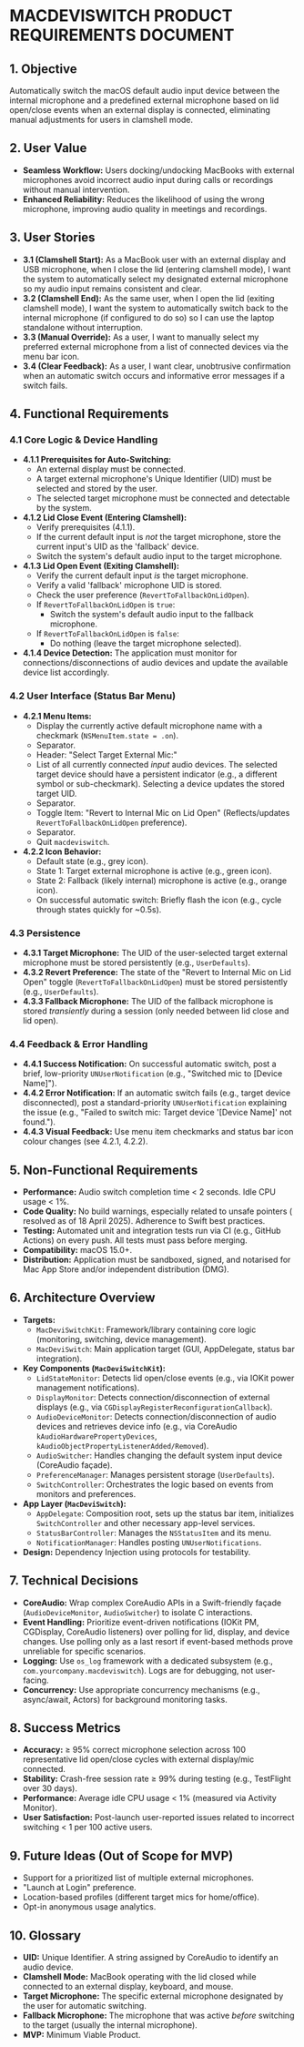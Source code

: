 # MACDEVISWITCH PRODUCT REQUIREMENTS DOCUMENT

## 1. Objective

Automatically switch the macOS default audio input device between the internal microphone and a predefined external microphone based on lid open/close events when an external display is connected, eliminating manual adjustments for users in clamshell mode.

## 2. User Value

*   **Seamless Workflow:** Users docking/undocking MacBooks with external microphones avoid incorrect audio input during calls or recordings without manual intervention.
*   **Enhanced Reliability:** Reduces the likelihood of using the wrong microphone, improving audio quality in meetings and recordings.

## 3. User Stories

*   **3.1 (Clamshell Start):** As a MacBook user with an external display and USB microphone, when I close the lid (entering clamshell mode), I want the system to automatically select my designated external microphone so my audio input remains consistent and clear.
*   **3.2 (Clamshell End):** As the same user, when I open the lid (exiting clamshell mode), I want the system to automatically switch back to the internal microphone (if configured to do so) so I can use the laptop standalone without interruption.
*   **3.3 (Manual Override):** As a user, I want to manually select my preferred external microphone from a list of connected devices via the menu bar icon.
*   **3.4 (Clear Feedback):** As a user, I want clear, unobtrusive confirmation when an automatic switch occurs and informative error messages if a switch fails.

## 4. Functional Requirements

### 4.1 Core Logic & Device Handling

*   **4.1.1 Prerequisites for Auto-Switching:**
    *   An external display must be connected.
    *   A target external microphone's Unique Identifier (UID) must be selected and stored by the user.
    *   The selected target microphone must be connected and detectable by the system.
*   **4.1.2 Lid Close Event (Entering Clamshell):**
    *   Verify prerequisites (4.1.1).
    *   If the current default input is *not* the target microphone, store the current input's UID as the 'fallback' device.
    *   Switch the system's default audio input to the target microphone.
*   **4.1.3 Lid Open Event (Exiting Clamshell):**
    *   Verify the current default input *is* the target microphone.
    *   Verify a valid 'fallback' microphone UID is stored.
    *   Check the user preference (`RevertToFallbackOnLidOpen`).
    *   If `RevertToFallbackOnLidOpen` is `true`:
        *   Switch the system's default audio input to the fallback microphone.
    *   If `RevertToFallbackOnLidOpen` is `false`:
        *   Do nothing (leave the target microphone selected).
*   **4.1.4 Device Detection:** The application must monitor for connections/disconnections of audio devices and update the available device list accordingly.

### 4.2 User Interface (Status Bar Menu)

*   **4.2.1 Menu Items:**
    *   Display the currently active default microphone name with a checkmark (`NSMenuItem.state = .on`).
    *   Separator.
    *   Header: "Select Target External Mic:"
    *   List of all currently connected *input* audio devices. The selected target device should have a persistent indicator (e.g., a different symbol or sub-checkmark). Selecting a device updates the stored target UID.
    *   Separator.
    *   Toggle Item: "Revert to Internal Mic on Lid Open" (Reflects/updates `RevertToFallbackOnLidOpen` preference).
    *   Separator.
    *   Quit `macdeviswitch`.
*   **4.2.2 Icon Behavior:**
    *   Default state (e.g., grey icon).
    *   State 1: Target external microphone is active (e.g., green icon).
    *   State 2: Fallback (likely internal) microphone is active (e.g., orange icon).
    *   On successful automatic switch: Briefly flash the icon (e.g., cycle through states quickly for ~0.5s).

### 4.3 Persistence

*   **4.3.1 Target Microphone:** The UID of the user-selected target external microphone must be stored persistently (e.g., `UserDefaults`).
*   **4.3.2 Revert Preference:** The state of the "Revert to Internal Mic on Lid Open" toggle (`RevertToFallbackOnLidOpen`) must be stored persistently (e.g., `UserDefaults`).
*   **4.3.3 Fallback Microphone:** The UID of the fallback microphone is stored *transiently* during a session (only needed between lid close and lid open).

### 4.4 Feedback & Error Handling

*   **4.4.1 Success Notification:** On successful automatic switch, post a brief, low-priority `UNUserNotification` (e.g., "Switched mic to [Device Name]").
*   **4.4.2 Error Notification:** If an automatic switch fails (e.g., target device disconnected), post a standard-priority `UNUserNotification` explaining the issue (e.g., "Failed to switch mic: Target device '[Device Name]' not found.").
*   **4.4.3 Visual Feedback:** Use menu item checkmarks and status bar icon colour changes (see 4.2.1, 4.2.2).

## 5. Non-Functional Requirements

*   **Performance:** Audio switch completion time < 2 seconds. Idle CPU usage < 1%.
*   **Code Quality:** No build warnings, especially related to unsafe pointers ( resolved as of 18 April 2025). Adherence to Swift best practices.
*   **Testing:** Automated unit and integration tests run via CI (e.g., GitHub Actions) on every push. All tests must pass before merging.
*   **Compatibility:** macOS 15.0+.
*   **Distribution:** Application must be sandboxed, signed, and notarised for Mac App Store and/or independent distribution (DMG).

## 6. Architecture Overview

*   **Targets:**
    *   `MacDeviSwitchKit`: Framework/library containing core logic (monitoring, switching, device management).
    *   `MacDeviSwitch`: Main application target (GUI, AppDelegate, status bar integration).
*   **Key Components (`MacDeviSwitchKit`):**
    *   `LidStateMonitor`: Detects lid open/close events (e.g., via IOKit power management notifications).
    *   `DisplayMonitor`: Detects connection/disconnection of external displays (e.g., via `CGDisplayRegisterReconfigurationCallback`).
    *   `AudioDeviceMonitor`: Detects connection/disconnection of audio devices and retrieves device info (e.g., via CoreAudio `kAudioHardwarePropertyDevices`, `kAudioObjectPropertyListenerAdded/Removed`).
    *   `AudioSwitcher`: Handles changing the default system input device (CoreAudio façade).
    *   `PreferenceManager`: Manages persistent storage (`UserDefaults`).
    *   `SwitchController`: Orchestrates the logic based on events from monitors and preferences.
*   **App Layer (`MacDeviSwitch`):**
    *   `AppDelegate`: Composition root, sets up the status bar item, initializes `SwitchController` and other necessary app-level services.
    *   `StatusBarController`: Manages the `NSStatusItem` and its menu.
    *   `NotificationManager`: Handles posting `UNUserNotifications`.
*   **Design:** Dependency Injection using protocols for testability.

## 7. Technical Decisions

*   **CoreAudio:** Wrap complex CoreAudio APIs in a Swift-friendly façade (`AudioDeviceMonitor`, `AudioSwitcher`) to isolate C interactions.
*   **Event Handling:** Prioritize event-driven notifications (IOKit PM, CGDisplay, CoreAudio listeners) over polling for lid, display, and device changes. Use polling only as a last resort if event-based methods prove unreliable for specific scenarios.
*   **Logging:** Use `os_log` framework with a dedicated subsystem (e.g., `com.yourcompany.macdeviswitch`). Logs are for debugging, not user-facing.
*   **Concurrency:** Use appropriate concurrency mechanisms (e.g., async/await, Actors) for background monitoring tasks.

## 8. Success Metrics

*   **Accuracy:** ≥ 95% correct microphone selection across 100 representative lid open/close cycles with external display/mic connected.
*   **Stability:** Crash-free session rate ≥ 99% during testing (e.g., TestFlight over 30 days).
*   **Performance:** Average idle CPU usage < 1% (measured via Activity Monitor).
*   **User Satisfaction:** Post-launch user-reported issues related to incorrect switching < 1 per 100 active users.

## 9. Future Ideas (Out of Scope for MVP)

*   Support for a prioritized list of multiple external microphones.
*   "Launch at Login" preference.
*   Location-based profiles (different target mics for home/office).
*   Opt-in anonymous usage analytics.

## 10. Glossary

*   **UID:** Unique Identifier. A string assigned by CoreAudio to identify an audio device.
*   **Clamshell Mode:** MacBook operating with the lid closed while connected to an external display, keyboard, and mouse.
*   **Target Microphone:** The specific external microphone designated by the user for automatic switching.
*   **Fallback Microphone:** The microphone that was active *before* switching to the target (usually the internal microphone).
*   **MVP:** Minimum Viable Product.
